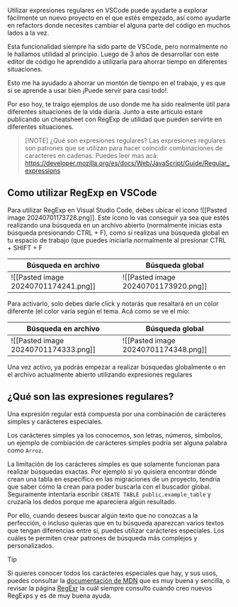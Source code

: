 Utilizar expresiones regulares en VSCode puede ayudarte a explorar fácilmente un nuevo proyecto en el que estés empezado, así como ayudarte en refactors donde necesites cambiar el alguna parte del código en muchos lados a la vez.

Esta funcionalidad siempre ha sido parte de VSCode, pero normalmente no le hallamos utilidad al principio. Luego de 3 años de desarrollar con este editor de código he aprendido a utilizarla para ahorrar tiempo en diferentes situaciones.

Esto me ha ayudado a ahorrar un montón de tiempo en el trabajo, y es que si se aprende a usar bien ¡Puede servir para casi todo!.

Por eso hoy, te traigo ejemplos de uso donde me ha sido realmente útil para diferentes situaciones de la vida diaria. Junto a este artículo estaré publicando un cheatsheet con RegExp de utilidad que pueden servirte en diferentes situaciones.

> [!NOTE] ¿Qué son expresiones regulares?
> Las expresiones regulares son patrones que se utilizan para hacer coincidir combinaciones de caracteres en cadenas. Puedes leer mas acá:
>  https://developer.mozilla.org/es/docs/Web/JavaScript/Guide/Regular_expressions

## Como utilizar RegExp en VSCode

Para utilizar RegExp en Visual Studio Code, debes ubicar el ícono ![[Pasted image 20240701173728.png]]. Este ícono lo vas conseguir ya sea que estés realizando una búsqueda en un archivo abierto (normalmente inicias esta búsqueda presionando CTRL + F), como si realizas una búsqueda global en tu espacio de trabajo (que puedes iniciarla normalmente al presionar CTRL + SHIFT + F

| Búsqueda en archivo                  | Búsqueda global                      |
| ------------------------------------ | ------------------------------------ |
| ![[Pasted image 20240701174241.png]] | ![[Pasted image 20240701173920.png]] |
Para activarlo, solo debes darle click y notarás que resaltará en un color diferente (el color varía según el tema. Acá como se ve el mío:

| Búsqueda en archivo                  | Búsqueda global                      |
| ------------------------------------ | ------------------------------------ |
| ![[Pasted image 20240701174333.png]] | ![[Pasted image 20240701174348.png]] |
Una vez activo, ya podrás empezar a realizar búsquedas globalmente o en el archivo actualmente abierto utilizando expresiones regulares 
## ¿Qué son las expresiones regulares?

Una expresión regular está compuesta por una combinación de carácteres simples y carácteres especiales. 

Los carácteres simples ya los conocemos, son letras, números, símbolos, un ejemplo de combiación de carácteres simples podría ser alguna palabra como `Arroz`.

La limitación de los carácteres simples es que solamente funcionan para realizar búsquedas exactas. Por ejemplo si yo quisiera encontrar dónde crean una tabla en específico en las migraciones de un proyecto, tendría que saber cómo la crean para poder buscarla con el buscador global. Seguramente intentaría escribir `CREATE TABLE public.example_table` y cruzaría los dedos porque me apareciera algún resultado.

Por ello, cuando desees buscar algún texto que no conozcas a la perfección, o incluso quieras que en tu búsqueda aparezcan varios textos que tengan diferencias entre sí, puedes utilizar carácteres especiales. Los cuáles te permiten crear patrones de búsqueda más complejos y personalizados.

> [!TIP]
> Si quieres conocer todos los carácteres especiales que hay, y sus usos, puedes consultar la [documentación de MDN](https://developer.mozilla.org/es/docs/Web/JavaScript/Guide/Regular_expressions#usar_caracteres_especiales) que es muy buena y sencilla, o revisar la página [RegExr](https://regexr.com/) la cuál siempre consulto cuando creo nuevos RegExps y es de muy buena ayuda.

